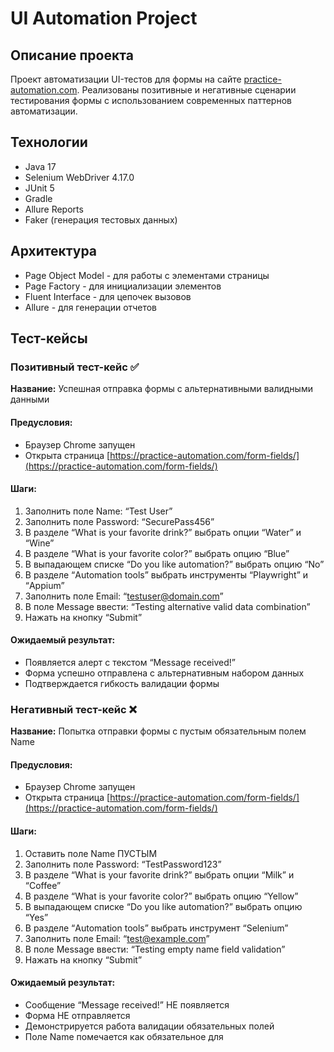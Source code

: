 # UI Automation Project

## Описание проекта
Проект автоматизации UI-тестов для формы на сайте [practice-automation.com](https://practice-automation.com). Реализованы позитивные и негативные сценарии тестирования формы с использованием современных паттернов автоматизации.

## Технологии
- Java 17
- Selenium WebDriver 4.17.0
- JUnit 5
- Gradle
- Allure Reports
- Faker (генерация тестовых данных)

## Архитектура
- Page Object Model - для работы с элементами страницы
- Page Factory - для инициализации элементов
- Fluent Interface - для цепочек вызовов
- Allure - для генерации отчетов

## Тест-кейсы

### Позитивный тест-кейс ✅
**Название:** Успешная отправка формы с альтернативными валидными данными

#### Предусловия:
- Браузер Chrome запущен
- Открыта страница [https://practice-automation.com/form-fields/](https://practice-automation.com/form-fields/)

#### Шаги:
1. Заполнить поле Name: “Test User”
2. Заполнить поле Password: “SecurePass456”
3. В разделе “What is your favorite drink?” выбрать опции “Water” и “Wine”
4. В разделе “What is your favorite color?” выбрать опцию “Blue”
5. В выпадающем списке “Do you like automation?” выбрать опцию “No”
6. В разделе “Automation tools” выбрать инструменты “Playwright” и “Appium”
7. Заполнить поле Email: “testuser@domain.com”
8. В поле Message ввести: “Testing alternative valid data combination”
9. Нажать на кнопку “Submit”

#### Ожидаемый результат:
- Появляется алерт с текстом “Message received!”
- Форма успешно отправлена с альтернативным набором данных
- Подтверждается гибкость валидации формы

### Негативный тест-кейс ❌
**Название:** Попытка отправки формы с пустым обязательным полем Name

#### Предусловия:
- Браузер Chrome запущен
- Открыта страница [https://practice-automation.com/form-fields/](https://practice-automation.com/form-fields/)

#### Шаги:
1. Оставить поле Name ПУСТЫМ
2. Заполнить поле Password: “TestPassword123”
3. В разделе “What is your favorite drink?” выбрать опции “Milk” и “Coffee”
4. В разделе “What is your favorite color?” выбрать опцию “Yellow”
5. В выпадающем списке “Do you like automation?” выбрать опцию “Yes”
6. В разделе “Automation tools” выбрать инструмент “Selenium”
7. Заполнить поле Email: “test@example.com”
8. В поле Message ввести: “Testing empty name field validation”
9. Нажать на кнопку “Submit”

#### Ожидаемый результат:
- Сообщение “Message received!” НЕ появляется
- Форма НЕ отправляется
- Демонстрируется работа валидации обязательных полей
- Поле Name помечается как обязательное для
